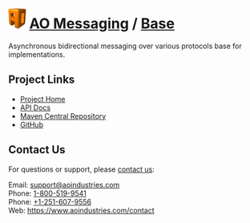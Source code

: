 # [<img src="ao-logo.png" alt="AO Logo" width="35" height="40">](https://www.aoindustries.com/) [AO Messaging](https://www.aoindustries.com/ao-messaging/) / [Base](https://www.aoindustries.com/ao-messaging/base/)
Asynchronous bidirectional messaging over various protocols base for implementations.

## Project Links
* [Project Home](https://www.aoindustries.com/ao-messaging/base/)
* [API Docs](https://www.aoindustries.com/ao-messaging/base/apidocs/)
* [Maven Central Repository](http://search.maven.org/#search|gav|1|g:%22com.aoindustries%22%20AND%20a:%22ao-messaging-base%22)
* [GitHub](https://github.com/aoindustries/ao-messaging-base)

## Contact Us
For questions or support, please [contact us](https://www.aoindustries.com/contact):

Email: [support@aoindustries.com](mailto:support@aoindustries.com)  
Phone: [1-800-519-9541](tel:1-800-519-9541)  
Phone: [+1-251-607-9556](tel:+1-251-607-9556)  
Web: https://www.aoindustries.com/contact
